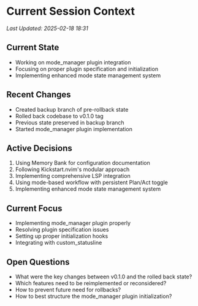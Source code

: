 # Current Session Context
*Last Updated: 2025-02-18 18:31*

## Current State
- Working on mode_manager plugin integration
- Focusing on proper plugin specification and initialization
- Implementing enhanced mode state management system

## Recent Changes
- Created backup branch of pre-rollback state
- Rolled back codebase to v0.1.0 tag
- Previous state preserved in backup branch
- Started mode_manager plugin implementation

## Active Decisions
1. Using Memory Bank for configuration documentation
2. Following Kickstart.nvim's modular approach
3. Implementing comprehensive LSP integration
4. Using mode-based workflow with persistent Plan/Act toggle
5. Implementing enhanced mode state management system

## Current Focus
- Implementing mode_manager plugin properly
- Resolving plugin specification issues
- Setting up proper initialization hooks
- Integrating with custom_statusline

## Open Questions
- What were the key changes between v0.1.0 and the rolled back state?
- Which features need to be reimplemented or reconsidered?
- How to prevent future need for rollbacks?
- How to best structure the mode_manager plugin initialization?